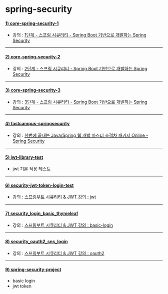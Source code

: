 # spring-security


#### [1) core-spring-security-1](https://github.com/seohaem/spring-security/tree/master/core-spring-security-1)
- 강의 : [1단계 - 스프링 시큐리티 - Spring Boot 기반으로 개발하는 Spring Security](https://www.inflearn.com/course/%EC%BD%94%EC%96%B4-%EC%8A%A4%ED%94%84%EB%A7%81-%EC%8B%9C%ED%81%90%EB%A6%AC%ED%8B%B0)   

---

#### [2) core-spring-security-2](https://github.com/seohaem/spring-security/tree/master/core-spring-security-2)
- 강의 : [2단계 - 스프링 시큐리티 - Spring Boot 기반으로 개발하는 Spring Security](https://www.inflearn.com/course/%EC%BD%94%EC%96%B4-%EC%8A%A4%ED%94%84%EB%A7%81-%EC%8B%9C%ED%81%90%EB%A6%AC%ED%8B%B0)    

---

#### [3) core-spring-security-3](https://github.com/seohaem/spring-security/tree/master/core-spring-security-3)
- 강의 : [3단계 - 스프링 시큐리티 - Spring Boot 기반으로 개발하는 Spring Security](https://www.inflearn.com/course/%EC%BD%94%EC%96%B4-%EC%8A%A4%ED%94%84%EB%A7%81-%EC%8B%9C%ED%81%90%EB%A6%AC%ED%8B%B0)   

--- 

#### [4) fastcampus-springsecurity](https://github.com/seohaem/spring-security/tree/master/fastcampus-springsecurity)
- 강의 : [한번에 끝내는 Java/Spring 웹 개발 마스터 초격차 패키지 Online - Spring Security](https://fastcampus.co.kr/dev_online_javaend)   

--- 

#### [5) jwt-library-test](https://github.com/seohaem/spring-security/tree/master/jwt-library-test)
- jwt 기본 적용 테스트

---

#### [6) security-jwt-token-login-test](https://github.com/seohaem/spring-security/tree/master/security-jwt-token-login-test)
- 강의 : [스프링부트 시큐리티 & JWT 강의 : jwt](https://www.inflearn.com/course/%EC%8A%A4%ED%94%84%EB%A7%81%EB%B6%80%ED%8A%B8-%EC%8B%9C%ED%81%90%EB%A6%AC%ED%8B%B0)    

---

#### [7) security_login_basic_thymeleaf](https://github.com/seohaem/spring-security/tree/master/security_login_basic_thymeleaf)
- 강의 : [스프링부트 시큐리티 & JWT 강의 : basic-login](https://www.inflearn.com/course/%EC%8A%A4%ED%94%84%EB%A7%81%EB%B6%80%ED%8A%B8-%EC%8B%9C%ED%81%90%EB%A6%AC%ED%8B%B0)   

---

#### [8) security_oauth2_sns_login](https://github.com/seohaem/spring-security/tree/master/security_oauth2_sns_login)
- 강의 : [스프링부트 시큐리티 & JWT 강의 : oauth2](https://www.inflearn.com/course/%EC%8A%A4%ED%94%84%EB%A7%81%EB%B6%80%ED%8A%B8-%EC%8B%9C%ED%81%90%EB%A6%AC%ED%8B%B0)   

---

#### [9) spring-security-project](https://github.com/seohaem/spring-security/tree/master/spring-security-project)
- basic login   
- jwt token

